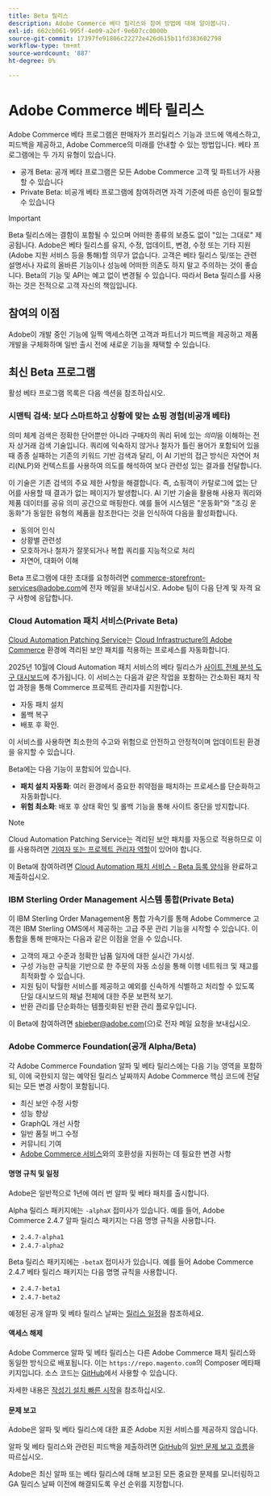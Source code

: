 ```yaml
---
title: Beta 릴리스
description: Adobe Commerce 베타 릴리스와 참여 방법에 대해 알아봅니다.
exl-id: 662cb061-995f-4e09-a2ef-9e607cc0000b
source-git-commit: 17397fe91806c22272e426d615b11fd383602798
workflow-type: tm+mt
source-wordcount: '887'
ht-degree: 0%

---
```


# Adobe Commerce 베타 릴리스

Adobe Commerce 베타 프로그램은 판매자가 프리릴리스 기능과 코드에 액세스하고, 피드백을 제공하고, Adobe Commerce의 미래를 안내할 수 있는 방법입니다. 베타 프로그램에는 두 가지 유형이 있습니다.

- 공개 Beta: 공개 베타 프로그램은 모든 Adobe Commerce 고객 및 파트너가 사용할 수 있습니다
- Private Beta: 비공개 베타 프로그램에 참여하려면 자격 기준에 따른 승인이 필요할 수 있습니다

>[!IMPORTANT]
>
>Beta 릴리스에는 결함이 포함될 수 있으며 어떠한 종류의 보증도 없이 &quot;있는 그대로&quot; 제공됩니다. Adobe은 베타 릴리스를 유지, 수정, 업데이트, 변경, 수정 또는 기타 지원(Adobe 지원 서비스 등을 통해)할 의무가 없습니다. 고객은 베타 릴리스 및/또는 관련 설명서나 자료의 올바른 기능이나 성능에 어떠한 의존도 하지 말고 주의하는 것이 좋습니다. Beta의 기능 및 API는 예고 없이 변경될 수 있습니다. 따라서 Beta 릴리스를 사용하는 것은 전적으로 고객 자신의 책임입니다.

## 참여의 이점

Adobe이 개발 중인 기능에 일찍 액세스하면 고객과 파트너가 피드백을 제공하고 제품 개발을 구체화하며 일반 출시 전에 새로운 기능을 채택할 수 있습니다.

## 최신 Beta 프로그램

활성 베타 프로그램 목록은 다음 섹션을 참조하십시오.

### 시맨틱 검색: 보다 스마트하고 상황에 맞는 쇼핑 경험(비공개 베타)

의미 체계 검색은 정확한 단어뿐만 아니라 구매자의 쿼리 뒤에 있는 *의미*&#x200B;을 이해하는 전자 상거래 검색 기술입니다. 쿼리에 익숙하지 않거나 철자가 틀린 용어가 포함되어 있을 때 종종 실패하는 기존의 키워드 기반 검색과 달리, 이 AI 기반의 접근 방식은 자연어 처리(NLP)와 컨텍스트를 사용하여 의도를 해석하여 보다 관련성 있는 결과를 전달합니다.

이 기술은 기존 검색의 주요 제한 사항을 해결합니다. 즉, 쇼핑객이 카탈로그에 없는 단어를 사용할 때 결과가 없는 페이지가 발생합니다. AI 기반 기술을 활용해 사용자 쿼리와 제품 데이터를 공유 의미 공간으로 매핑한다. 예를 들어 시스템은 &quot;운동화&quot;와 &quot;조깅 운동화&quot;가 동일한 유형의 제품을 참조한다는 것을 인식하여 다음을 활성화합니다.

- 동의어 인식
- 상황별 관련성
- 모호하거나 철자가 잘못되거나 복합 쿼리를 지능적으로 처리
- 자연어, 대화어 이해

Beta 프로그램에 대한 초대를 요청하려면 [commerce-storefront-services@adobe.com](mailto:commerce-storefront-services@adobe.com)에 전자 메일을 보내십시오. Adobe 팀이 다음 단계 및 자격 요구 사항에 응답합니다.

### Cloud Automation 패치 서비스(Private Beta)

[Cloud Automation Patching Service](../tools/caps-tool/intro.md)는 [Cloud Infrastructure의 Adobe Commerce](https://experienceleague.adobe.com/en/docs/commerce-on-cloud/user-guide/overview) 환경에 격리된 보안 패치를 적용하는 프로세스를 자동화합니다.

2025년 10월에 Cloud Automation 패치 서비스의 베타 릴리스가 [사이트 전체 분석 도구 대시보드](https://experienceleague.adobe.com/en/docs/commerce-operations/tools/site-wide-analysis-tool/dashboard)에 추가됩니다. 이 서비스는 다음과 같은 작업을 포함하는 간소화된 패치 작업 과정을 통해 Commerce 프로젝트 관리자를 지원합니다.

- 자동 패치 설치
- 롤백 복구
- 배포 후 확인.

이 서비스를 사용하면 최소한의 수고와 위험으로 안전하고 안정적이며 업데이트된 환경을 유지할 수 있습니다.

Beta에는 다음 기능이 포함되어 있습니다.

- **패치 설치 자동화**: 여러 환경에서 중요한 취약점을 패치하는 프로세스를 단순화하고 자동화합니다.
- **위험 최소화**: 배포 후 상태 확인 및 롤백 기능을 통해 사이트 중단을 방지합니다.

>[!NOTE]
>
>Cloud Automation Patching Service는 격리된 보안 패치를 자동으로 적용하므로 이를 사용하려면 [기여자 또는 프로젝트 관리자 역할](https://experienceleague.adobe.com/en/docs/commerce-on-cloud/user-guide/project/user-access)이 있어야 합니다.

이 Beta에 참여하려면 [Cloud Automation 패치 서비스 - Beta 등록 양식](https://forms.office.com/r/3Wfxj5nPdB)을 완료하고 제출하십시오.

### IBM Sterling Order Management 시스템 통합(Private Beta)

이 IBM Sterling Order Management용 통합 가속기를 통해 Adobe Commerce 고객은 IBM Sterling OMS에서 제공하는 고급 주문 관리 기능을 시작할 수 있습니다. 이 통합을 통해 판매자는 다음과 같은 이점을 얻을 수 있습니다.

- 고객의 재고 수준과 정확한 납품 일자에 대한 실시간 가시성.
- 구성 가능한 규칙을 기반으로 한 주문의 자동 소싱을 통해 이행 네트워크 및 재고를 최적화할 수 있습니다.
- 지원 팀이 탁월한 서비스를 제공하고 예외를 신속하게 식별하고 처리할 수 있도록 단일 대시보드의 채널 전체에 대한 주문 보편적 보기.
- 반환 관리를 단순화하는 템플릿화된 반환 관리 플로우입니다.

이 Beta에 참여하려면 [sbieber@adobe.com](mailto:sbieber@adobe.com)(으)로 전자 메일 요청을 보내십시오.

### Adobe Commerce Foundation(공개 Alpha/Beta)

각 Adobe Commerce Foundation 알파 및 베타 릴리스에는 다음 기능 영역을 포함하되, 이에 국한되지 않는 예약된 릴리스 날짜까지 Adobe Commerce 핵심 코드에 전달되는 모든 변경 사항이 포함됩니다.

- 최신 보안 수정 사항
- 성능 향상
- GraphQL 개선 사항
- 일반 품질 버그 수정
- 커뮤니티 기여
- [Adobe Commerce 서비스](https://experienceleague.adobe.com/en/docs/commerce/user-guides/home)와의 호환성을 지원하는 데 필요한 변경 사항

#### 명명 규칙 및 일정

Adobe은 일반적으로 1년에 여러 번 알파 및 베타 패치를 출시합니다.

Alpha 릴리스 패키지에는 `-alphaX` 접미사가 있습니다. 예를 들어, Adobe Commerce 2.4.7 알파 릴리스 패키지는 다음 명명 규칙을 사용합니다.

- `2.4.7-alpha1`
- `2.4.7-alpha2`

Beta 릴리스 패키지에는 `-betaX` 접미사가 있습니다. 예를 들어 Adobe Commerce 2.4.7 베타 릴리스 패키지는 다음 명명 규칙을 사용합니다.

- `2.4.7-beta1`
- `2.4.7-beta2`

예정된 공개 알파 및 베타 릴리스 날짜는 [릴리스 일정](schedule.md)을 참조하세요.

#### 액세스 해제

Adobe Commerce 알파 및 베타 릴리스는 다른 Adobe Commerce 패치 릴리스와 동일한 방식으로 배포됩니다. 이는 `https://repo.magento.com`의 Composer 메타패키지입니다. 소스 코드는 [GitHub](https://github.com/magento/magento2)에서 사용할 수 있습니다.

자세한 내용은 [작성기 설치 빠른 시작](../installation/composer.md)을 참조하십시오.

#### 문제 보고

Adobe은 알파 및 베타 릴리스에 대한 표준 Adobe 지원 서비스를 제공하지 않습니다.

알파 및 베타 릴리스와 관련된 피드백을 제출하려면 [GitHub](https://developer.adobe.com/commerce/contributor/guides/code-contributions/)의 [일반 문제 보고 흐름](https://github.com/magento/magento2)을 따르십시오.

Adobe은 최신 알파 또는 베타 릴리스에 대해 보고된 모든 중요한 문제를 모니터링하고 GA 릴리스 날짜 이전에 해결되도록 우선 순위를 지정합니다.
